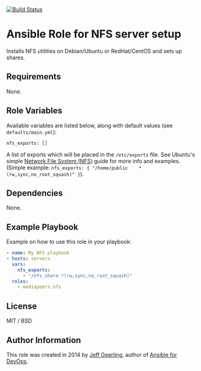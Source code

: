 [![Build Status](https://travis-ci.com/mediapeers/ansible-role-nfs.svg?branch=master)](https://travis-ci.com/mediapeers/ansible-role-nfs)

# Ansible Role for NFS server setup

Installs NFS utilities on Debian/Ubuntu or RedHat/CentOS and sets up shares.

## Requirements
None.

## Role Variables
Available variables are listed below, along with default values (see `defaults/main.yml`):

    nfs_exports: []

A list of exports which will be placed in the `/etc/exports` file. See Ubuntu's simple [Network File System (NFS)](https://help.ubuntu.com/14.04/serverguide/network-file-system.html) guide for more info and examples. (Simple example: `nfs_exports: { "/home/public    *(rw,sync,no_root_squash)" }`).

## Dependencies
None.

## Example Playbook

Example on how to use this role in your playbook:
```yaml
- name: My NFS playbook
- hosts: servers
  vars:
    nfs_exports:
      - "/nfs_share *(rw,sync,no_root_squash)"
  roles:
    - mediapeers.nfs
```

## License
MIT / BSD

## Author Information
This role was created in 2014 by [Jeff Geerling](http://jeffgeerling.com/), author of [Ansible for DevOps](http://ansiblefordevops.com/).
